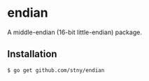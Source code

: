 endian
======

A middle-endian (16-bit little-endian) package.

Installation
------------

```
$ go get github.com/stny/endian
```
